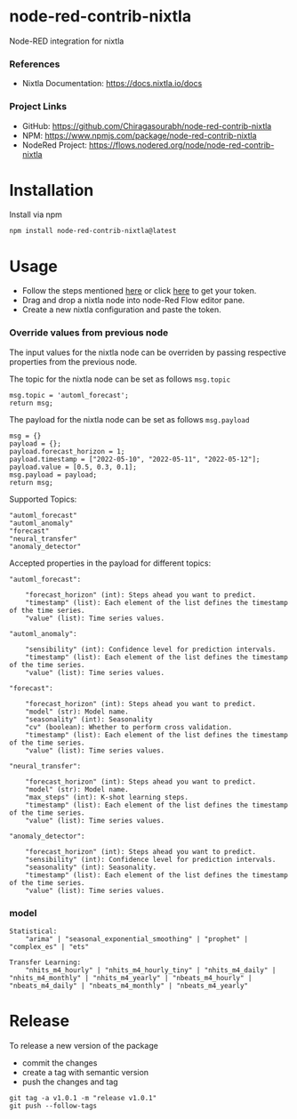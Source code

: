 # node-red-contrib-nixtla
Node-RED integration for nixtla

### References
* Nixtla Documentation: https://docs.nixtla.io/docs

### Project Links
* GitHub: https://github.com/Chiragasourabh/node-red-contrib-nixtla
* NPM: https://www.npmjs.com/package/node-red-contrib-nixtla
* NodeRed Project: https://flows.nodered.org/node/node-red-contrib-nixtla


# Installation
Install via npm

```
npm install node-red-contrib-nixtla@latest
```

# Usage

- Follow the steps mentioned [here](https://docs.nixtla.io/docs/train-your-own-model#1--get-your-token) or click [here](http://18.235.133.135:3000/login) to get your token.
- Drag and drop a nixtla node into node-Red Flow editor pane.
- Create a new nixtla configuration and paste the token.


### Override values from previous node
The input values for the nixtla node can be overriden by passing respective properties from the previous node.


The topic for the nixtla node can be set as follows `msg.topic`

    msg.topic = 'automl_forecast';
    return msg;

The payload for the nixtla node can be set as follows `msg.payload`
    
    msg = {}
    payload = {};
    payload.forecast_horizon = 1;
    payload.timestamp = ["2022-05-10", "2022-05-11", "2022-05-12"];
    payload.value = [0.5, 0.3, 0.1];
    msg.payload = payload;
    return msg;

Supported Topics:

    "automl_forecast"
    "automl_anomaly"
    "forecast"
    "neural_transfer"
    "anomaly_detector"

Accepted properties in the payload for different topics:

    "automl_forecast":

        "forecast_horizon" (int): Steps ahead you want to predict.
        "timestamp" (list): Each element of the list defines the timestamp of the time series.
        "value" (list): Time series values.

    "automl_anomaly":
        
        "sensibility" (int): Confidence level for prediction intervals.
        "timestamp" (list): Each element of the list defines the timestamp of the time series.
        "value" (list): Time series values.

    "forecast":

        "forecast_horizon" (int): Steps ahead you want to predict.
        "model" (str): Model name.
        "seasonality" (int): Seasonality
        "cv" (boolean): Whether to perform cross validation.
        "timestamp" (list): Each element of the list defines the timestamp of the time series.
        "value" (list): Time series values.

    "neural_transfer":

        "forecast_horizon" (int): Steps ahead you want to predict.
        "model" (str): Model name.
        "max_steps" (int): K-shot learning steps.
        "timestamp" (list): Each element of the list defines the timestamp of the time series.
        "value" (list): Time series values.

    "anomaly_detector":

        "forecast_horizon" (int): Steps ahead you want to predict.
        "sensibility" (int): Confidence level for prediction intervals.
        "seasonality" (int): Seasonality.
        "timestamp" (list): Each element of the list defines the timestamp of the time series.
        "value" (list): Time series values.

### model 
    
    Statistical: 
        "arima" | "seasonal_exponential_smoothing" | "prophet" | "complex_es" | "ets"

    Transfer Learning: 
        "nhits_m4_hourly" | "nhits_m4_hourly_tiny" | "nhits_m4_daily" | "nhits_m4_monthly" | "nhits_m4_yearly" | "nbeats_m4_hourly" | "nbeats_m4_daily" | "nbeats_m4_monthly" | "nbeats_m4_yearly"

# Release
To release a new version of the package

- commit the changes
- create a tag with semantic version
- push the changes and tag

```
git tag -a v1.0.1 -m "release v1.0.1"
git push --follow-tags
```
